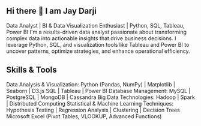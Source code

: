 ## Hi there 👋 I am Jay Darji

<!--
**jaydarjii/jaydarjii** is a ✨ _special_ ✨ repository because its `README.md` (this file) appears on your GitHub profile.

Here are some ideas to get you started:

- 🔭 I’m currently working on ...
- 🌱 I’m currently learning ...
- 👯 I’m looking to collaborate on ...
- 🤔 I’m looking for help with ...
- 💬 Ask me about ...
- 📫 How to reach me: ...
- 😄 Pronouns: ...
- ⚡ Fun fact: ...
-->
Data Analyst | BI & Data Visualization Enthusiast | Python, SQL, Tableau, Power BI
I'm a results-driven data analyst passionate about transforming complex data into actionable insights that drive business decisions. I leverage Python, SQL, and visualization tools like Tableau and Power BI to uncover patterns, optimize strategies, and enhance operational efficiency.
## Skills & Tools
Data Analysis & Visualization:
Python (Pandas, NumPy) | Matplotlib | Seaborn | D3.js
SQL | Tableau | Power BI
Database Management:
MySQL | PostgreSQL | MongoDB | Cassandra
Big Data Technologies:
Hadoop | Spark | Distributed Computing
Statistical & Machine Learning Techniques:
Hypothesis Testing | Regression Analysis | Clustering | Decision Trees
Microsoft Excel (Pivot Tables, VLOOKUP, Advanced Functions)
